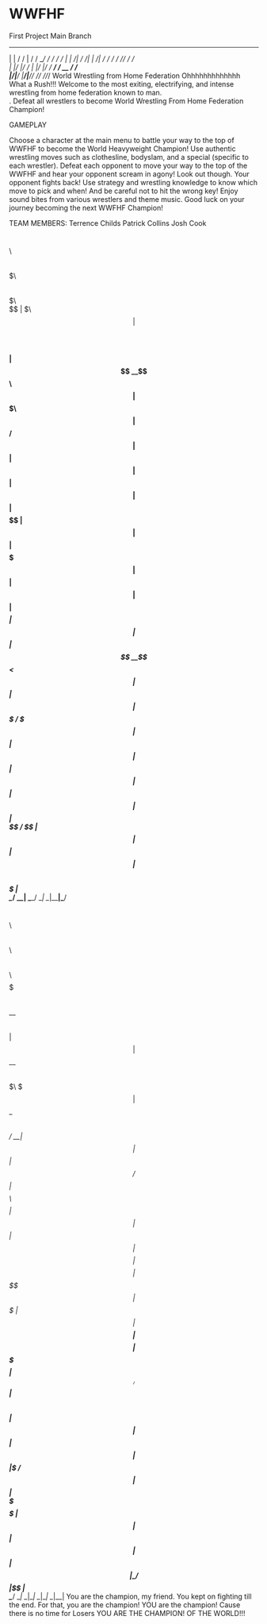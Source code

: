 # WWFHF
First Project Main Branch

_       ___       __________  ________
| |     / / |     / / ____/ / / / ____/
| | /| / /| | /| / / /_  / /_/ / /_    
| |/ |/ / | |/ |/ / __/ / __  / __/    
|__/|__/  |__/|__/_/   /_/ /_/_/ 
World Wrestling from Home Federation
    Ohhhhhhhhhhhhh What a Rush!!!  Welcome to the most exiting, electrifying, and intense wrestling from home federation known to man.                                                                                                                                       
. Defeat all wrestlers to become World Wrestling From Home Federation Champion!

GAMEPLAY

Choose a character at the main menu to battle your way to the top of WWFHF to become the World Heavyweight Champion! Use authentic wrestling moves such as
clothesline, bodyslam, and a special (specific to each wrestler). Defeat each opponent to move your way to the top of the WWFHF and hear your opponent scream 
in agony! Look out though. Your opponent fights back! Use strategy and wrestling knowledge to know which move to pick and when! And be careful not to hit the wrong
key! Enjoy sound bites from various wrestlers and theme music. Good luck on your journey becoming the next WWFHF Champion!

 
 
 TEAM MEMBERS:
 Terrence Childs
 Patrick Collins
 Josh Cook
 
 
 
 $$\      $$\  $$$$$$\  $$$$$$$\  $$\       $$$$$$$\        
$$ | $\  $$ |$$  __$$\ $$  __$$\ $$ |      $$  __$$\       
$$ |$$$\ $$ |$$ /  $$ |$$ |  $$ |$$ |      $$ |  $$ |      
$$ $$ $$\$$ |$$ |  $$ |$$$$$$$  |$$ |      $$ |  $$ |      
$$$$  _$$$$ |$$ |  $$ |$$  __$$< $$ |      $$ |  $$ |      
$$$  / \$$$ |$$ |  $$ |$$ |  $$ |$$ |      $$ |  $$ |      
$$  /   \$$ | $$$$$$  |$$ |  $$ |$$$$$$$$\ $$$$$$$  |      
\__/     \__| \______/ \__|  \__|\________|\_______/       
                                                           
                                                           
                                                           
 $$$$$$\  $$\   $$\  $$$$$$\  $$\      $$\ $$$$$$$\        
$$  __$$\ $$ |  $$ |$$  __$$\ $$$\    $$$ |$$  __$$\       
$$ /  \__|$$ |  $$ |$$ /  $$ |$$$$\  $$$$ |$$ |  $$ |      
$$ |      $$$$$$$$ |$$$$$$$$ |$$\$$\$$ $$ |$$$$$$$  |      
$$ |      $$  __$$ |$$  __$$ |$$ \$$$  $$ |$$  ____/       
$$ |  $$\ $$ |  $$ |$$ |  $$ |$$ |\$  /$$ |$$ |            
\$$$$$$  |$$ |  $$ |$$ |  $$ |$$ | \_/ $$ |$$ |            
 \______/ \__|  \__|\__|  \__|\__|     \__|\__|
You are the champion, my friend.  You kept on fighting till the end.
For that, you are the champion!
YOU are the champion!
Cause there is no time for Losers
YOU ARE THE CHAMPION!
OF THE WORLD!!!
